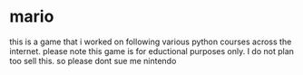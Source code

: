 # mario

this is a game that i worked on following various python courses across the internet. please note this game is for eductional purposes only. I do not plan too sell this. so please dont sue me nintendo 
